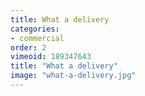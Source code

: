 ```yaml
---
title: What a delivery
categories:
- commercial
order: 2
vimeoid: 189347643
title: "What a delivery"
image: "what-a-delivery.jpg"
---
```

